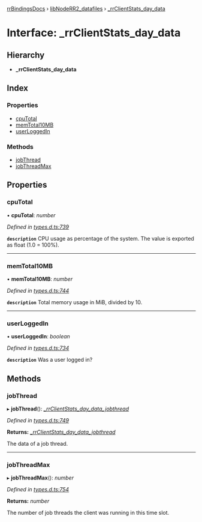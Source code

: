 [rrBindingsDocs](../README.md) › [libNodeRR2_datafiles](../modules/libnoderr2_datafiles.md) › [_rrClientStats_day_data](libnoderr2_datafiles._rrclientstats_day_data.md)

# Interface: _rrClientStats_day_data

## Hierarchy

* **_rrClientStats_day_data**

## Index

### Properties

* [cpuTotal](libnoderr2_datafiles._rrclientstats_day_data.md#cputotal)
* [memTotal10MB](libnoderr2_datafiles._rrclientstats_day_data.md#memtotal10mb)
* [userLoggedIn](libnoderr2_datafiles._rrclientstats_day_data.md#userloggedin)

### Methods

* [jobThread](libnoderr2_datafiles._rrclientstats_day_data.md#jobthread)
* [jobThreadMax](libnoderr2_datafiles._rrclientstats_day_data.md#jobthreadmax)

## Properties

###  cpuTotal

• **cpuTotal**: *number*

*Defined in [types.d.ts:739](https://github.com/Novalis15/RoyalRender-OpenExtensions/blob/f77b7d8/rrNodeJS_rrBindings/nodeJS/lx64/v6/types.d.ts#L739)*

**`description`** CPU usage as percentage of the system. The value is exported as float (1.0 = 100%).

___

###  memTotal10MB

• **memTotal10MB**: *number*

*Defined in [types.d.ts:744](https://github.com/Novalis15/RoyalRender-OpenExtensions/blob/f77b7d8/rrNodeJS_rrBindings/nodeJS/lx64/v6/types.d.ts#L744)*

**`description`** Total memory usage in MiB, divided by 10.

___

###  userLoggedIn

• **userLoggedIn**: *boolean*

*Defined in [types.d.ts:734](https://github.com/Novalis15/RoyalRender-OpenExtensions/blob/f77b7d8/rrNodeJS_rrBindings/nodeJS/lx64/v6/types.d.ts#L734)*

**`description`** Was a user logged in?

## Methods

###  jobThread

▸ **jobThread**(): *[_rrClientStats_day_data_jobthread](libnoderr2_datafiles._rrclientstats_day_data_jobthread.md)*

*Defined in [types.d.ts:749](https://github.com/Novalis15/RoyalRender-OpenExtensions/blob/f77b7d8/rrNodeJS_rrBindings/nodeJS/lx64/v6/types.d.ts#L749)*

**Returns:** *[_rrClientStats_day_data_jobthread](libnoderr2_datafiles._rrclientstats_day_data_jobthread.md)*

The data of a job thread.

___

###  jobThreadMax

▸ **jobThreadMax**(): *number*

*Defined in [types.d.ts:754](https://github.com/Novalis15/RoyalRender-OpenExtensions/blob/f77b7d8/rrNodeJS_rrBindings/nodeJS/lx64/v6/types.d.ts#L754)*

**Returns:** *number*

The number of job threads the client was running in this time slot.
